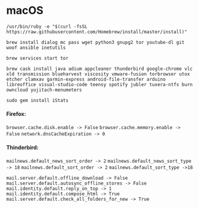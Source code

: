 # macOS
`/usr/bin/ruby -e "$(curl -fsSL https://raw.githubusercontent.com/Homebrew/install/master/install)"`

`brew install dialog mc pass wget python3 gnupg2 tor youtube-dl git woof ansible inetutils`

`brew services start tor`

`brew cask install java adium appcleaner thunderbird google-chrome vlc xld transmission blueharvest viscosity vmware-fusion torbrowser utox etcher clamxav garmin-express android-file-transfer arduino libreoffice visual-studio-code teensy spotify jubler tuxera-ntfs burn owncloud yujitach-menumeters`


`sudo gem install iStats`

#### Firefox:
`browser.cache.disk.enable -> False`
`browser.cache.memory.enable -> False`
`network.dnsCacheExpiration -> 0`

#### Thinderbird:
`mailnews.default_news_sort_order -> 2`
`mailnews.default_news_sort_type -> 18`
`mailnews.default_sort_order -> 2`
`mailnews.default_sort_type ->18`

`mail.server.default.offline_download -> False`
`mail.server.default.autosync_offline_stores -> False`
`mail.identity.default.reply_on_top -> 1`
`mail.identity.default.compose_html -> True`
`mail.server.default.check_all_folders_for_new -> True`
